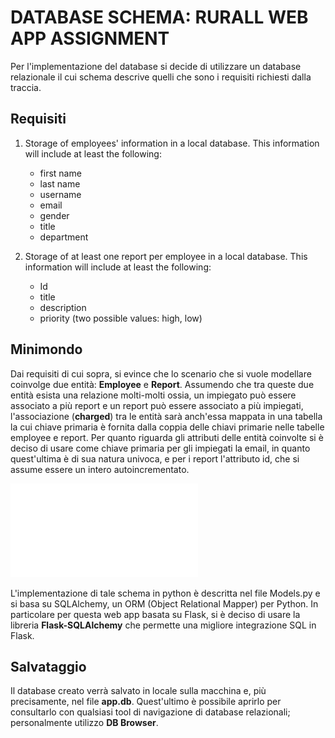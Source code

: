 
# DATABASE SCHEMA: RURALL WEB APP ASSIGNMENT

Per l'implementazione del database si decide di utilizzare un database relazionale il cui schema descrive quelli che sono i requisiti richiesti dalla traccia.
 
## Requisiti
1. Storage of employees' information in a local database. 
This information will include at least the following: 
	 - first name 
	 - last name 
	 - username 
	 - email 
	 - gender 
	 - title 
	 - department 
  
2. Storage of at least one report per employee in a local database. 
This information will include at least the following: 
	 - Id 
	 - title 
	 - description 
	 - priority (two possible values: high, low) 

## Minimondo
Dai requisiti di cui sopra, si evince che lo scenario che si vuole modellare coinvolge due entità: **Employee** e **Report**.
Assumendo che tra queste due entità esista una relazione molti-molti ossia, un impiegato può essere associato a più report e un report può essere associato a più impiegati,
l'associazione (**charged**) tra le entità sarà anch'essa mappata in una tabella la cui chiave primaria è fornita dalla coppia delle chiavi primarie nelle tabelle employee e report.
Per quanto riguarda gli attributi delle entità coinvolte si è deciso di usare come chiave primaria per gli impiegati la email, in quanto quest'ultima è di sua natura univoca,
e per i report l'attributo id, che si assume essere un intero autoincrementato.

![Diagramma Entinty Relationship](ER-Diagram.pdf)

L'implementazione di tale schema in python è descritta nel file Models.py e si basa su SQLAlchemy, un ORM (Object Relational Mapper) per Python.
In particolare per questa web app basata su Flask, si è deciso di usare la libreria **Flask-SQLAlchemy** che permette una migliore integrazione SQL in Flask.

## Salvataggio
Il database creato verrà salvato in locale sulla macchina e, più precisamente, nel file **app.db**. 
Quest'ultimo è possibile aprirlo per consultarlo con qualsiasi tool di navigazione di database relazionali; personalmente utilizzo **DB Browser**.
